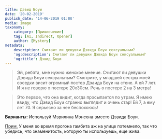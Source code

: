 ```yaml
---
title: Дэвид Боуи
date: '20-02-2019'
publish_date: '14-06-2019 01:00'
media: image
taxonomy:
    category: [Привлечение]
    tag: [A1, Indirect, Opener]
    author: [Mystery]
metadata:
    description: Считают ли девушки Дэвида Боуи сексуальным?
    'og:description': Считают ли девушки Дэвида Боуи сексуальным?
    'og:title': Дэвид Боуи
---
```


> Эй, ребята, мне нужно женское мнение. Считают ли девушки Дэвида Боуи сексуальным? Смотрите, у младшей сестры моей соседки висит огромный постер Дэаида Боуи на стене. А ей 7 лет. И я не говорю о постере 20x30см. Речь о постере 2 на 3 метра! 

> Это первое, что она видит, когда просыпается по утрам. Я имею ввиду, что Дэвид Боуи странно выглядит и очень стар! Ей 7, а ему лет 70. Я серьезно за нее беспокоюсь!

**Варианты:** Используй Мэрилина Мэнсона вместо Дэвида Боуи.

[Прим.](/players/dmitry-yakushev "Dmitry Yakushev") У меня во время прогона гамбита аж на улице потемнело, так что убедись, что знаменитость, которую ты используешь, еще жива.